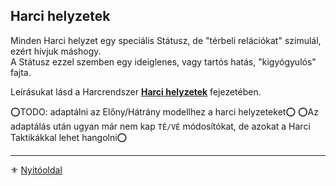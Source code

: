 ## Harci helyzetek

Minden Harci helyzet egy speciális Státusz, de "térbeli relációkat" szimulál, ezért hívjuk máshogy.\
A Státusz ezzel szemben egy ideiglenes, vagy tartós hatás, "kigyógyulós" fajta.

Leírásukat lásd a Harcrendszer **[Harci helyzetek](065_01_harci_helyzetek.md)** fejezetében.

⭕TODO: adaptálni az Előny/Hátrány modellhez a harci helyzeteket⭕
⭕Az adaptálás után ugyan már nem kap `TÉ/VÉ` módosítókat, de azokat a Harci Taktikákkal lehet hangolni⭕

---

⚜️ [Nyitóoldal](start.md#8-hat%C3%A1sok-%C3%A9s-st%C3%A1tuszok)
